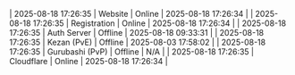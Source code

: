 | 2025-08-18 17:26:35 | Website | Online | 2025-08-18 17:26:34 |
| 2025-08-18 17:26:35 | Registration | Online | 2025-08-18 17:26:34 |
| 2025-08-18 17:26:35 | Auth Server | Offline | 2025-08-18 09:33:31 |
| 2025-08-18 17:26:35 | Kezan (PvE) | Offline | 2025-08-03 17:58:02 |
| 2025-08-18 17:26:35 | Gurubashi (PvP) | Offline | N/A |
| 2025-08-18 17:26:35 | Cloudflare | Online | 2025-08-18 17:26:34 |
